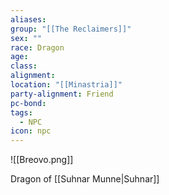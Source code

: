 ```yaml
---
aliases: 
group: "[[The Reclaimers]]"
sex: ""
race: Dragon
age: 
class: 
alignment: 
location: "[[Minastria]]"
party-alignment: Friend
pc-bond: 
tags:
  - NPC
icon: npc
---
```


![[Breovo.png]]

Dragon of [[Suhnar Munne|Suhnar]]